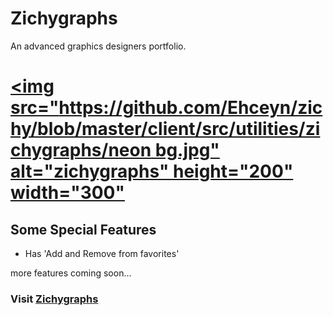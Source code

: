 # Zichygraphs
An advanced graphics designers portfolio. 

# [<img src="https://github.com/Ehceyn/zichy/blob/master/client/src/utilities/zichygraphs/neon bg.jpg" alt="zichygraphs" height="200" width="300"](http://zichygraphs.herokuapp.com)

## Some Special Features
- Has 'Add and Remove from favorites' 

more features coming soon...

### Visit [Zichygraphs](http://zichygraphs.herokuapp.com)
